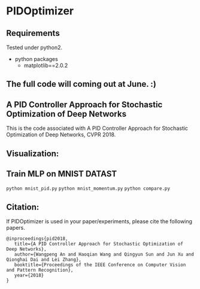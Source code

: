 # PIDOptimizer
## Requirements
Tested under python2.
- python packages
  - matplotlib==2.0.2
## The full code will coming out at June. :)
## A PID Controller Approach for Stochastic Optimization of Deep Networks
This is the code associated with A PID Controller Approach for Stochastic Optimization of Deep Networks, CVPR 2018.
## Visualization:
## Train MLP on MNIST DATAST
`python mnist_pid.py`
`python mnist_momentum.py`
`python compare.py`
## Citation:
If PIDOptimizer is used in your paper/experiments, please cite the following papers.
```
@inproceedings{pid2018,
   title={A PID Controller Approach for Stochastic Optimization of Deep Networks},
   author={Wangpeng An and Haoqian Wang and Qingyun Sun and Jun Xu and Qionghai Dai and Lei Zhang},
   booktitle={Proceedings of the IEEE Conference on Computer Vision and Pattern Recognition},
   year={2018}
}
```
